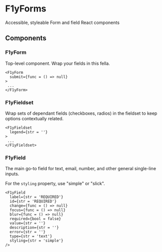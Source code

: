 # F1yForms #
Accessible, styleable Form and field React components

## Components ##


### F1yForm ###
Top-level component. Wrap your fields in this fella.

```
<F1yForm 
  submit={func = () => null}
>
 ...
</F1yForm>
```


### F1yFieldset ###
Wrap sets of dependant fields (checkboxes, radios) in the fieldset to keep options contextually related.

```
<F1yFieldset 
  legend={str = ''}
>
 ...
</F1yFieldset>
```


### F1yField ###
The main go-to field for text, email, number, and other general single-line inputs. 

For the `styling` property, use "simple" or "slick".

```
<F1yField
  label={str = 'REQUIRED'}
  id={str = 'REQUIRED'}
  change={func = () => null}
  focus={func = () => null}
  blur={func = () => null}
  required={bool = false}
  value={str = ''}
  description={str = ''}
  error={str = ''}
  type={str = 'text'}
  styling={str = 'simple'}
/>
```